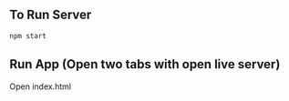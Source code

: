 ## To Run Server
```bash
npm start
```

## Run App (Open two tabs with open live server) 
Open index.html
